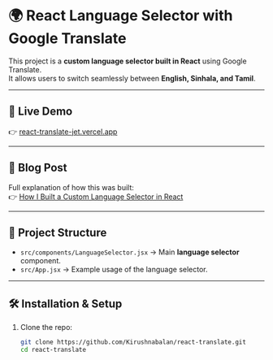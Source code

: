 # 🌍 React Language Selector with Google Translate

This project is a **custom language selector built in React** using Google Translate.  
It allows users to switch seamlessly between **English, Sinhala, and Tamil**.

---

## 🚀 Live Demo
👉 [react-translate-jet.vercel.app](https://react-translate-jet.vercel.app/)

---

## 📖 Blog Post
Full explanation of how this was built:  
👉 [How I Built a Custom Language Selector in React](https://medium.com/@kirushnabalan1803/how-i-built-a-custom-language-selector-in-react-with-google-translate-a9d4908981a4)

---

## 📂 Project Structure
- `src/components/LanguageSelector.jsx` → Main **language selector** component.  
- `src/App.jsx` → Example usage of the language selector.  
---

## 🛠️ Installation & Setup
1. Clone the repo:
   ```bash
   git clone https://github.com/Kirushnabalan/react-translate.git
   cd react-translate
